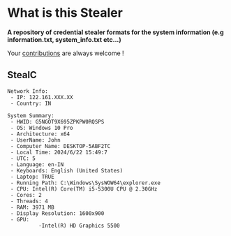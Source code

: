 # What is this Stealer
**A repository of credential stealer formats for the system information (e.g information.txt, system_info.txt etc...)**

Your [contributions](contributing.md) are always welcome !

## StealC

```
Network Info:
 - IP: 122.161.XXX.XX
 - Country: IN

System Summary:
 - HWID: G5NGOT9X695ZPKPW0RQSPS
 - OS: Windows 10 Pro
 - Architecture: x64
 - UserName: John
 - Computer Name: DESKTOP-5ABF2TC
 - Local Time: 2024/6/22 15:49:7
 - UTC: 5
 - Language: en-IN
 - Keyboards: English (United States)
 - Laptop: TRUE
 - Running Path: C:\Windows\SysWOW64\explorer.exe
 - CPU: Intel(R) Core(TM) i5-5300U CPU @ 2.30GHz
 - Cores: 2
 - Threads: 4
 - RAM: 3971 MB
 - Display Resolution: 1600x900
 - GPU:
          -Intel(R) HD Graphics 5500
```
